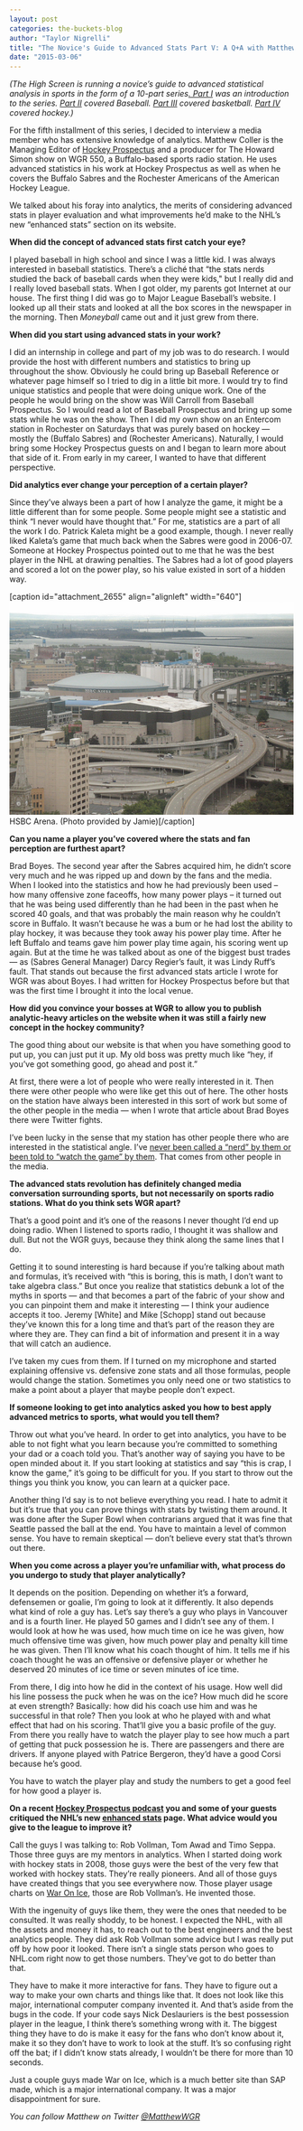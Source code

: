 ```yaml
---
layout: post
categories: the-buckets-blog
author: "Taylor Nigrelli"
title: "The Novice's Guide to Advanced Stats Part V: A Q+A with Matthew Coller"
date: "2015-03-06"
---
```


_(The High Screen is running a novice’s guide to advanced statistical analysis in sports in the form of a 10-part series[. Part I](http://www.thehighscreen.com/2015/02/novices-guide-advanced-stats/) was an introduction to the series. [Part II](http://www.thehighscreen.com/2015/02/novices-guide-advanced-stats-part-ii-baseball/) covered Baseball. [Part III](http://www.thehighscreen.com/2015/02/novices-guide-advanced-stats-part-three-basketball/) covered basketball. [Part IV](http://www.thehighscreen.com/2015/02/novices-guide-advanced-stats-part-iv-hockey/) covered hockey.)_

For the fifth installment of this series, I decided to interview a media member who has extensive knowledge of analytics. Matthew Coller is the Managing Editor of [Hockey Prospectus](http://www.hockeyprospectus.com/) and a producer for The Howard Simon show on WGR 550, a Buffalo-based sports radio station. He uses advanced statistics in his work at Hockey Prospectus as well as when he covers the Buffalo Sabres and the Rochester Americans of the American Hockey League.

We talked about his foray into analytics, the merits of considering advanced stats in player evaluation and what improvements he’d make to the NHL’s new “enhanced stats” section on its website.

**When did the concept of advanced stats first catch your eye?**

I played baseball in high school and since I was a little kid. I was always interested in baseball statistics. There’s a cliché that “the stats nerds studied the back of baseball cards when they were kids," but I really did and I really loved baseball stats. When I got older, my parents got Internet at our house. The first thing I did was go to Major League Baseball’s website. I looked up all their stats and looked at all the box scores in the newspaper in the morning. Then _Moneyball_ came out and it just grew from there.

**When did you start using advanced stats in your work?**

I did an internship in college and part of my job was to do research. I would provide the host with different numbers and statistics to bring up throughout the show. Obviously he could bring up Baseball Reference or whatever page himself so I tried to dig in a little bit more. I would try to find unique statistics and people that were doing unique work. One of the people he would bring on the show was Will Carroll from Baseball Prospectus. So I would read a lot of Baseball Prospectus and bring up some stats while he was on the show. Then I did my own show on an Entercom station in Rochester on Saturdays that was purely based on hockey — mostly the (Buffalo Sabres) and (Rochester Americans). Naturally, I would bring some Hockey Prospectus guests on and I began to learn more about that side of it. From early in my career, I wanted to have that different perspective.

**Did analytics ever change your perception of a certain player?**

Since they’ve always been a part of how I analyze the game, it might be a little different than for some people. Some people might see a statistic and think “I never would have thought that.” For me, statistics are a part of all the work I do. Patrick Kaleta might be a good example, though. I never really liked Kaleta’s game that much back when the Sabres were good in 2006-07. Someone at Hockey Prospectus pointed out to me that he was the best player in the NHL at drawing penalties. The Sabres had a lot of good players and scored a lot on the power play, so his value existed in sort of a hidden way.

\[caption id="attachment\_2655" align="alignleft" width="640"\][![HSBC Arena. (Photo provided by  Jamie)](images/1593725295_4bfc81c894_z.jpg)](https://www.flickr.com/photos/jbcurio/1593725295/in/photolist-3qQg1k-yiQqn-hhGEbR-9e7aSh-qjQtY8-6eew7i-6eevSt-6eez4g-6eeykk-6eeyyP-6eiESL-6eeyNx-6eeuzi-6eiEFy-r5HzC1-mnDCiW-dgg9xV-dgg7Hz-dgg93G-dgg9LQ-dgg8U4-dgg8L4-dggaBJ-dgg7Wx-dgg8ye-dgg6ZM-dgga3q-dgg97G-dgg9Kg-dgg7SV-dgg756-dgg7e6-dgg7M2-dgg8un-dgg9fC-dgg9PN-dgg9bi-dgg9PX-dgg9cG-dggbis-dgg9Bv-dgg8J2-dggaW7-dgg7Qc-dgg8YH-dggaeS-dgg86p-6eiCgj-4vzMW3-dgg6VB) HSBC Arena. (Photo provided by Jamie)\[/caption\]

**Can you name a player you’ve covered where the stats and fan perception are furthest apart?**

Brad Boyes. The second year after the Sabres acquired him, he didn’t score very much and he was ripped up and down by the fans and the media. When I looked into the statistics and how he had previously been used – how many offensive zone faceoffs, how many power plays – it turned out that he was being used differently than he had been in the past when he scored 40 goals, and that was probably the main reason why he couldn’t score in Buffalo. It wasn’t because he was a bum or he had lost the ability to play hockey, it was because they took away his power play time. After he left Buffalo and teams gave him power play time again, his scoring went up again. But at the time he was talked about as one of the biggest bust trades — as (Sabres General Manager) Darcy Regier’s fault, it was Lindy Ruff’s fault. That stands out because the first advanced stats article I wrote for WGR was about Boyes. I had written for Hockey Prospectus before but that was the first time I brought it into the local venue.

**How did you convince your bosses at WGR to allow you to publish analytic-heavy articles on the website when it was still a fairly new concept in the hockey community?**

The good thing about our website is that when you have something good to put up, you can just put it up. My old boss was pretty much like “hey, if you’ve got something good, go ahead and post it.”

At first, there were a lot of people who were really interested in it. Then there were other people who were like get this out of here. The other hosts on the station have always been interested in this sort of work but some of the other people in the media — when I wrote that article about Brad Boyes there were Twitter fights.

I’ve been lucky in the sense that my station has other people there who are interested in the statistical angle. I’ve [never been called a “nerd” by them or been told to “watch the game” by them](http://bloguin.com/crossoverchronicles/2015-articles/thats-how-you-get-the-girl-one-ugly-night-cant-break-mirror-for-analytics.html). That comes from other people in the media.

**The advanced stats revolution has definitely changed media conversation surrounding sports, but not necessarily on sports radio stations. What do you think sets WGR apart?**

That’s a good point and it’s one of the reasons I never thought I’d end up doing radio. When I listened to sports radio, I thought it was shallow and dull. But not the WGR guys, because they think along the same lines that I do.

Getting it to sound interesting is hard because if you’re talking about math and formulas, it’s received with “this is boring, this is math, I don’t want to take algebra class.” But once you realize that statistics debunk a lot of the myths in sports — and that becomes a part of the fabric of your show and you can pinpoint them and make it interesting — I think your audience accepts it too. Jeremy \[White\] and Mike \[Schopp\] stand out because they’ve known this for a long time and that’s part of the reason they are where they are. They can find a bit of information and present it in a way that will catch an audience.

I’ve taken my cues from them. If I turned on my microphone and started explaining offensive vs. defensive zone stats and all those formulas, people would change the station. Sometimes you only need one or two statistics to make a point about a player that maybe people don’t expect.

**If someone looking to get into analytics asked you how to best apply advanced metrics to sports, what would you tell them?**

Throw out what you’ve heard. In order to get into analytics, you have to be able to not fight what you learn because you’re committed to something your dad or a coach told you. That’s another way of saying you have to be open minded about it. If you start looking at statistics and say “this is crap, I know the game,” it’s going to be difficult for you. If you start to throw out the things you think you know, you can learn at a quicker pace.

Another thing I’d say is to not believe everything you read. I hate to admit it but it’s true that you can prove things with stats by twisting them around. It was done after the Super Bowl when contrarians argued that it was fine that Seattle passed the ball at the end. You have to maintain a level of common sense. You have to remain skeptical — don’t believe every stat that’s thrown out there.

**When you come across a player you’re unfamiliar with, what process do you undergo to study that player analytically?**

It depends on the position. Depending on whether it’s a forward, defensemen or goalie, I’m going to look at it differently. It also depends what kind of role a guy has. Let’s say there’s a guy who plays in Vancouver and is a fourth liner. He played 50 games and I didn’t see any of them. I would look at how he was used, how much time on ice he was given, how much offensive time was given, how much power play and penalty kill time he was given. Then I’ll know what his coach thought of him. It tells me if his coach thought he was an offensive or defensive player or whether he deserved 20 minutes of ice time or seven minutes of ice time.

From there, I dig into how he did in the context of his usage. How well did his line possess the puck when he was on the ice? How much did he score at even strength? Basically: how did his coach use him and was he successful in that role? Then you look at who he played with and what effect that had on his scoring. That’ll give you a basic profile of the guy. From there you really have to watch the player play to see how much a part of getting that puck possession he is. There are passengers and there are drivers. If anyone played with Patrice Bergeron, they’d have a good Corsi because he’s good.

You have to watch the player play and study the numbers to get a good feel for how good a player is.

**On a recent [Hockey Prospectus podcast](http://www.hockeyprospectus.com/hp-radio-vollman-seppa-awad-talk-nhls-enhanced-stats-and-trade-deadline/) you and some of your guests critiqued the NHL’s new [enhanced stats](http://www.nhl.com/stats/advancedstats?navid=nav-sts-adv) page. What advice would you give to the league to improve it?**

Call the guys I was talking to: Rob Vollman, Tom Awad and Timo Seppa. Those three guys are my mentors in analytics. When I started doing work with hockey stats in 2008, those guys were the best of the very few that worked with hockey stats. They’re really pioneers. And all of those guys have created things that you see everywhere now. Those player usage charts on [War On Ice](http://war-on-ice.com/), those are Rob Vollman’s. He invented those.

With the ingenuity of guys like them, they were the ones that needed to be consulted. It was really shoddy, to be honest. I expected the NHL, with all the assets and money it has, to reach out to the best engineers and the best analytics people. They did ask Rob Vollman some advice but I was really put off by how poor it looked. There isn’t a single stats person who goes to NHL.com right now to get those numbers. They’ve got to do better than that.

They have to make it more interactive for fans. They have to figure out a way to make your own charts and things like that. It does not look like this major, international computer company invented it. And that’s aside from the bugs in the code. If your code says Nick Deslauriers is the best possession player in the league, I think there’s something wrong with it. The biggest thing they have to do is make it easy for the fans who don’t know about it, make it so they don’t have to work to look at the stuff. It’s so confusing right off the bat; if I didn’t know stats already, I wouldn’t be there for more than 10 seconds.

Just a couple guys made War on Ice, which is a much better site than SAP made, which is a major international company. It was a major disappointment for sure.

_You can follow Matthew on Twitter [@MatthewWGR](https://twitter.com/matthewwgr)_

